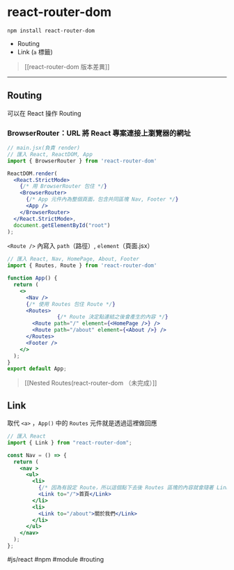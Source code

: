 # react-router-dom
```shell
npm install react-router-dom
```

- Routing
- Link (`a` 標籤)

>[[react-router-dom 版本差異]]

---

## Routing
可以在 React 操作 Routing
### BrowserRouter：URL 將 React 專案連接上瀏覽器的網址
```jsx
// main.jsx(負責 render)
// 匯入 React, ReactDOM, App
import { BrowserRouter } from 'react-router-dom'

ReactDOM.render(
  <React.StrictMode>
    {/* 用 BrowserRouter 包住 */}
    <BrowserRouter>
      {/* App 元件內為整個頁面，包含共同區塊 Nav, Footer */}
      <App />
    </BrowserRouter>
  </React.StrictMode>,
  document.getElementById("root")
);
```

`<Route />` 內寫入 `path`（路徑）, `element`（頁面.jsx）
```jsx
// 匯入 React, Nav, HomePage, About, Footer
import { Routes, Route } from 'react-router-dom'

function App() {
  return (
    <>
      <Nav />
      {/* 使用 Routes 包住 Route */}
      <Routes>
				{/* Route 決定點連結之後會產生的內容 */}
        <Route path="/" element={<HomePage />} />
        <Route path="/about" element={<About />} />
      </Routes>
      <Footer />
    </>
  );
}
export default App;
```
>[[Nested Routes(react-router-dom （未完成）]]
## Link
取代 `<a>` ，`App()` 中的 `Routes` 元件就是透過這裡做回應
```jsx
// 匯入 React
import { Link } from "react-router-dom";

const Nav = () => {
  return (
    <nav >
      <ul>
        <li>
          {/* 因為有設定 Route，所以這個點下去後 Routes 區塊的內容就會隨著 Link 影響*/}
          <Link to="/">首頁</Link>
        </li>
        <li>
          <Link to="/about">關於我們</Link>
        </li>
      </ul>
    </nav>
  );
};
```



#js/react #npm #module #routing 